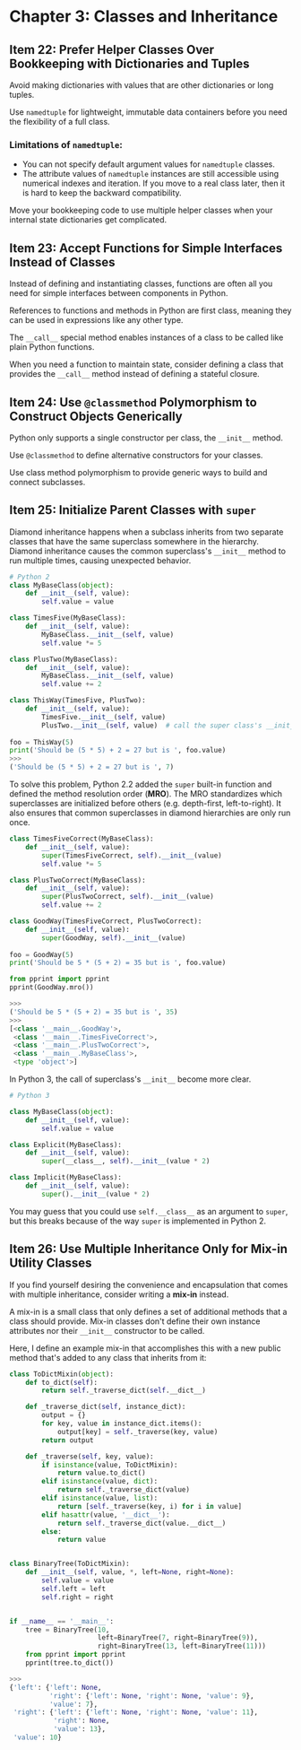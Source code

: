 # Chapter 3: Classes and Inheritance

## Item 22: Prefer Helper Classes Over Bookkeeping with Dictionaries and Tuples
Avoid making dictionaries with values that are other dictionaries or long tuples.

Use `namedtuple` for lightweight, immutable data containers before you need the flexibility of a full class.

### Limitations of `namedtuple`:
+ You can not specify default argument values for `namedtuple` classes.
+ The attribute values of `namedtuple` instances are still accessible using numerical indexes and iteration. If you move to a real class later, then it is hard to keep the backward compatibility.

Move your bookkeeping code to use multiple helper classes when your internal state dictionaries get complicated.

## Item 23: Accept Functions for Simple Interfaces Instead of Classes
Instead of defining and instantiating classes, functions are often all you need for simple interfaces between components in Python.

References to functions and methods in Python are first class, meaning they can be used in expressions like any other type.

The `__call__` special method enables instances of a class to be called like plain Python functions.

When you need a function to maintain state, consider defining a class that provides the `__call__` method instead of defining a stateful closure.

## Item 24: Use `@classmethod` Polymorphism to Construct Objects Generically
Python only supports a single constructor per class, the `__init__` method.

Use `@classmethod` to define alternative constructors for your classes.

Use class method polymorphism to provide generic ways to build and connect subclasses.

## Item 25: Initialize Parent Classes with `super`

Diamond inheritance happens when a subclass inherits from two separate classes that have the same superclass somewhere in the hierarchy. Diamond inheritance causes the common superclass's `__init__` method to run multiple times, causing unexpected behavior.

```Python
# Python 2
class MyBaseClass(object):
    def __init__(self, value):
        self.value = value

class TimesFive(MyBaseClass):
    def __init__(self, value):
        MyBaseClass.__init__(self, value)
        self.value *= 5

class PlusTwo(MyBaseClass):
    def __init__(self, value):
        MyBaseClass.__init__(self, value)
        self.value += 2

class ThisWay(TimesFive, PlusTwo):
    def __init__(self, value):
        TimesFive.__init__(self, value)
        PlusTwo.__init__(self, value)  # call the super class's __init__ again
        
foo = ThisWay(5)
print('Should be (5 * 5) + 2 = 27 but is ', foo.value)
>>>
('Should be (5 * 5) + 2 = 27 but is ', 7)
```

To solve this problem, Python 2.2 added the `super` built-in function and defined the method resolution order (**MRO**). The MRO standardizes which superclasses are initialized before others (e.g. depth-first, left-to-right). It also ensures that common superclasses in diamond hierarchies are only run once.

```Python
class TimesFiveCorrect(MyBaseClass):
    def __init__(self, value):
        super(TimesFiveCorrect, self).__init__(value)
        self.value *= 5

class PlusTwoCorrect(MyBaseClass):
    def __init__(self, value):
        super(PlusTwoCorrect, self).__init__(value)
        self.value += 2

class GoodWay(TimesFiveCorrect, PlusTwoCorrect):
    def __init__(self, value):
        super(GoodWay, self).__init__(value)
    
foo = GoodWay(5)
print('Should be 5 * (5 + 2) = 35 but is ', foo.value)

from pprint import pprint
pprint(GoodWay.mro())

>>>
('Should be 5 * (5 + 2) = 35 but is ', 35)
>>>
[<class '__main__.GoodWay'>,
 <class '__main__.TimesFiveCorrect'>,
 <class '__main__.PlusTwoCorrect'>,
 <class '__main__.MyBaseClass'>,
 <type 'object'>]
```

In Python 3, the call of superclass's `__init__` become more clear.

```Python
# Python 3

class MyBaseClass(object):
    def __init__(self, value):
        self.value = value

class Explicit(MyBaseClass):
    def __init__(self, value):
        super(__class__, self).__init__(value * 2)

class Implicit(MyBaseClass):
    def __init__(self, value):
        super().__init__(value * 2)
```

You may guess that you could use `self.__class__` as an argument to `super`, but this breaks because of the way `super` is implemented in Python 2.

## Item 26: Use Multiple Inheritance Only for Mix-in Utility Classes
If you find yourself desiring the convenience and encapsulation that comes with multiple inheritance, consider writing a **mix-in** instead.

A mix-in is a small class that only defines a set of additional methods that a class should provide. Mix-in classes don't define their own instance attributes nor their `__init__` constructor to be called.

Here, I define an example mix-in that accomplishes this with a new public method that's added to any class that inherits from it:

```Python
class ToDictMixin(object):
    def to_dict(self):
        return self._traverse_dict(self.__dict__)

    def _traverse_dict(self, instance_dict):
        output = {}
        for key, value in instance_dict.items():
            output[key] = self._traverse(key, value)
        return output

    def _traverse(self, key, value):
        if isinstance(value, ToDictMixin):
            return value.to_dict()
        elif isinstance(value, dict):
            return self._traverse_dict(value)
        elif isinstance(value, list):
            return [self._traverse(key, i) for i in value]
        elif hasattr(value, '__dict__'):
            return self._traverse_dict(value.__dict__)
        else:
            return value


class BinaryTree(ToDictMixin):
    def __init__(self, value, *, left=None, right=None):
        self.value = value
        self.left = left
        self.right = right


if __name__ == '__main__':
    tree = BinaryTree(10,
                      left=BinaryTree(7, right=BinaryTree(9)),
                      right=BinaryTree(13, left=BinaryTree(11)))
    from pprint import pprint
    pprint(tree.to_dict())

>>>
{'left': {'left': None,
          'right': {'left': None, 'right': None, 'value': 9},
          'value': 7},
 'right': {'left': {'left': None, 'right': None, 'value': 11},
           'right': None,
           'value': 13},
 'value': 10}
```



